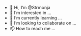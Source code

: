 - 👋 Hi, I’m @Strmonja
- 👀 I’m interested in ...
- 🌱 I’m currently learning ...
- 💞️ I’m looking to collaborate on ...
- 📫 How to reach me ...

<!---
Strmonja/Strmonja is a ✨ special ✨ repository because its `README.md` (this file) appears on your GitHub profile.
You can click the Preview link to take a look at your changes.
--->
